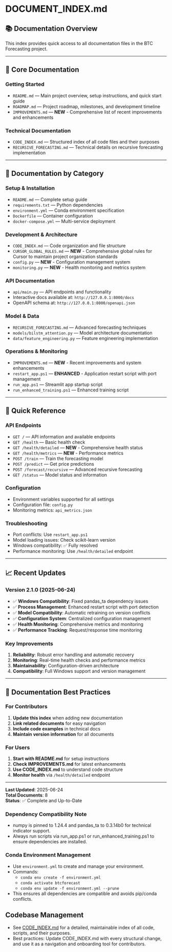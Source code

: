# DOCUMENT_INDEX.md

## 📚 **Documentation Overview**
This index provides quick access to all documentation files in the BTC Forecasting project.

---

## 🚀 **Core Documentation**

### **Getting Started**
- `README.md` — Main project overview, setup instructions, and quick start guide
- `ROADMAP.md` — Project roadmap, milestones, and development timeline
- `IMPROVEMENTS.md` — **NEW** - Comprehensive list of recent improvements and enhancements

### **Technical Documentation**
- `CODE_INDEX.md` — Structured index of all code files and their purposes
- `RECURSIVE_FORECASTING.md` — Technical details on recursive forecasting implementation

---

## 📖 **Documentation by Category**

### **Setup & Installation**
- `README.md` — Complete setup guide
- `requirements.txt` — Python dependencies
- `environment.yml` — Conda environment specification
- `Dockerfile` — Container configuration
- `docker-compose.yml` — Multi-service deployment

### **Development & Architecture**
- `CODE_INDEX.md` — Code organization and file structure
- `CURSOR_GLOBAL_RULES.md` — **NEW** - Comprehensive global rules for Cursor to maintain project organization standards
- `config.py` — **NEW** - Configuration management system
- `monitoring.py` — **NEW** - Health monitoring and metrics system

### **API Documentation**
- `api/main.py` — API endpoints and functionality
- Interactive docs available at: `http://127.0.0.1:8000/docs`
- OpenAPI schema at: `http://127.0.0.1:8000/openapi.json`

### **Model & Data**
- `RECURSIVE_FORECASTING.md` — Advanced forecasting techniques
- `models/bilstm_attention.py` — Model architecture documentation
- `data/feature_engineering.py` — Feature engineering implementation

### **Operations & Monitoring**
- `IMPROVEMENTS.md` — **NEW** - Recent improvements and system enhancements
- `restart_app.ps1` — **ENHANCED** - Application restart script with port management
- `run_app.ps1` — Streamlit app startup script
- `run_enhanced_training.ps1` — Enhanced training script

---

## 🔧 **Quick Reference**

### **API Endpoints**
- `GET /` — API information and available endpoints
- `GET /health` — Basic health check
- `GET /health/detailed` — **NEW** - Comprehensive health status
- `GET /health/metrics` — **NEW** - Performance metrics
- `POST /train` — Train the forecasting model
- `POST /predict` — Get price predictions
- `POST /forecast/recursive` — Advanced recursive forecasting
- `GET /status` — Model status and information

### **Configuration**
- Environment variables supported for all settings
- Configuration file: `config.py`
- Monitoring metrics: `api_metrics.json`

### **Troubleshooting**
- Port conflicts: Use `restart_app.ps1`
- Model loading issues: Check scikit-learn version
- Windows compatibility: ✅ Fully resolved
- Performance monitoring: Use `/health/detailed` endpoint

---

## 📈 **Recent Updates**

### **Version 2.1.0 (2025-06-24)**
- ✅ **Windows Compatibility**: Fixed pandas_ta dependency issues
- ✅ **Process Management**: Enhanced restart script with port detection
- ✅ **Model Compatibility**: Automatic retraining on version conflicts
- ✅ **Configuration System**: Centralized configuration management
- ✅ **Health Monitoring**: Comprehensive metrics and monitoring
- ✅ **Performance Tracking**: Request/response time monitoring

### **Key Improvements**
1. **Reliability**: Robust error handling and automatic recovery
2. **Monitoring**: Real-time health checks and performance metrics
3. **Maintainability**: Configuration-driven architecture
4. **Compatibility**: Full Windows support and version management

---

## 🎯 **Documentation Best Practices**

### **For Contributors**
1. **Update this index** when adding new documentation
2. **Link related documents** for easy navigation
3. **Include code examples** in technical docs
4. **Maintain version information** for all documents

### **For Users**
1. **Start with README.md** for setup instructions
2. **Check IMPROVEMENTS.md** for latest enhancements
3. **Use CODE_INDEX.md** to understand code structure
4. **Monitor health** via `/health/detailed` endpoint

---

**Last Updated**: 2025-06-24  
**Total Documents**: 8  
**Status**: ✅ Complete and Up-to-Date

### Dependency Compatibility Note
- numpy is pinned to 1.24.4 and pandas_ta to 0.3.14b0 for technical indicator support.
- Always run scripts via run_app.ps1 or run_enhanced_training.ps1 to ensure dependencies are installed.

### Conda Environment Management
- Use `environment.yml` to create and manage your environment.
- Commands:
  - `conda env create -f environment.yml`
  - `conda activate btcforecast`
  - `conda env update -f environment.yml --prune`
- This ensures all dependencies are compatible and avoids pip/conda conflicts.

## Codebase Management
- See [CODE_INDEX.md](./CODE_INDEX.md) for a detailed, maintainable index of all code, scripts, and their purposes.
- Best practices: Update CODE_INDEX.md with every structural change, and use it as a navigation and onboarding tool for contributors. 